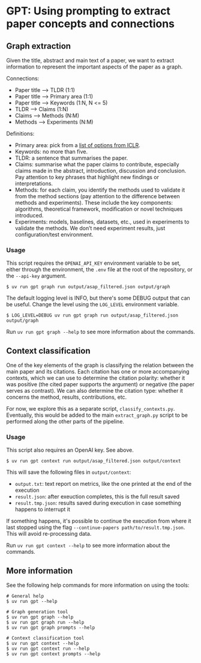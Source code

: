 # GPT: Using prompting to extract paper concepts and connections

## Graph extraction

Given the title, abstract and main text of a paper, we want to extract information to
represent the important aspects of the paper as a graph.

Connections:
- Paper title —> TLDR (1:1)
- Paper title —> Primary area (1:1)
- Paper title —> Keywords (1:N, N <= 5)
- TLDR —> Claims (1:N)
- Claims —> Methods (N:M)
- Methods —> Experiments (N:M)

Definitions:
- Primary area: pick from a [list of options from
  ICLR](https://iclr.cc/Conferences/2025/CallForPapers).
- Keywords: no more than five.
- TLDR: a sentence that summarises the paper.
- Claims: summarise what the paper claims to contribute, especially claims made in the
  abstract, introduction, discussion and conclusion. Pay attention to key phrases that
  highlight new findings or interpretations.
- Methods: for each claim, you identify the methods used to validate it from the method
  sections (pay attention to the difference between methods and experiments). These
  include the key components: algorithms, theoretical framework, modification or novel
  techniques introduced.
- Experiments: models, baselines, datasets, etc., used in experiments to validate the
  methods. We don’t need experiment results, just configuration/test environment.

### Usage

This script requires the `OPENAI_API_KEY` environment variable to be set, either through
the environment, the `.env` file at the root of the repository, or the `--api-key`
argument.

```console
$ uv run gpt graph run output/asap_filtered.json output/graph
```

The default logging level is INFO, but there's some DEBUG output that can be useful.
Change the level using the `LOG_LEVEL` environment variable.

```console
$ LOG_LEVEL=DEBUG uv run gpt graph run output/asap_filtered.json output/graph
```

Run `uv run gpt graph --help` to see more information about the commands.

## Context classification

One of the key elements of the graph is classifying the relation between the main paper
and its citations. Each citation has one or more accompanying contexts, which we can use
to determine the citation polarity: whether it was positive (the cited paper supports
the argument) or negative (the paper serves as contrast). We can also determine the
citation type: whether it concerns the method, results, contributions, etc.

For now, we explore this as a separate script, `classify_contexts.py`. Eventually, this
would be added to the main `extract_graph.py` script to be performed along the other
parts of the pipeline.

### Usage

This script also requires an OpenAI key. See above.

```console
$ uv run gpt context run output/asap_filtered.json output/context
```

This will save the following files in `output/context`:
- `output.txt`: text report on metrics, like the one printed at the end of the execution
- `result.json`: after exeuction completes, this is the full result saved
- `result.tmp.json`: results saved during execution in case something happens to
  interrupt it

If something happens, it's possible to continue the execution from where it last stopped
using the flag `--continue-papers path/to/result.tmp.json`. This will avoid re-processing
data.

Run `uv run gpt context --help` to see more information about the commands.

## More information

See the following help commands for more information on using the tools:

```console
# General help
$ uv run gpt --help

# Graph generation tool
$ uv run gpt graph --help
$ uv run gpt graph run --help
$ uv run gpt graph prompts --help

# Context classification tool
$ uv run gpt context --help
$ uv run gpt context run --help
$ uv run gpt context prompts --help
```
